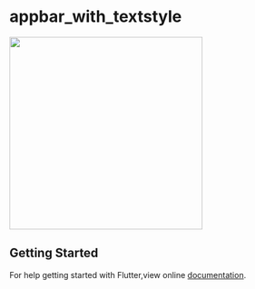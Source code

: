# appbar_with_textstyle

<img src = "https://user-images.githubusercontent.com/40803579/55150702-e74bb500-5176-11e9-8ae1-e1d1d65dc9b9.png" width = "340">

## Getting Started
For help getting started with Flutter,view online [documentation](https://flutter.dev).
